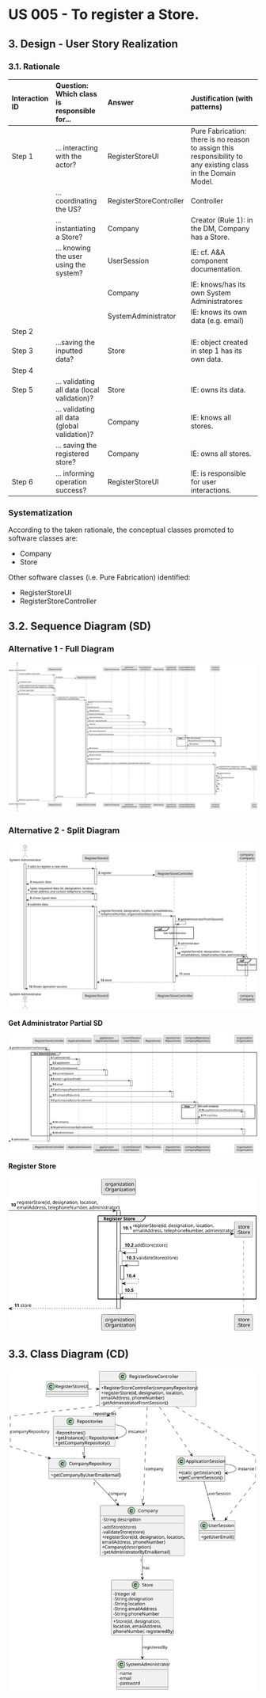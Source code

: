 # US 005 - To register a Store.

## 3. Design - User Story Realization 

### 3.1. Rationale

| Interaction ID | Question: Which class is responsible for...   | Answer                  | Justification (with patterns) |
|:---------------|:----------------------------------------------|:------------------------|:----------|
| Step 1  		     | 	... interacting with the actor?              | RegisterStoreUI         | Pure Fabrication: there is no reason to assign this responsibility to any existing class in the Domain Model.|
| 			  		        | 	... coordinating the US?                     | RegisterStoreController | Controller|
| 			  		        | 	... instantiating a Store?                   | Company                 | Creator (Rule 1): in the DM, Company has a Store. |
| 			  		        | ... knowing the user using the system?        | UserSession             | IE: cf. A&A component documentation. |
| 			  		        | 							                                       | Company                 | IE: knows/has its own System Administratores |
| 			  		        | 							                                       | SystemAdministrator     | IE: knows its own data (e.g. email) |            
| Step 2  		     | 			                                           |                         |           |
| Step 3         | ...saving the inputted data?                  | Store                   | IE: object created in step 1 has its own data. |
| Step 4         |                                               |                         |           |
| Step 5  		     | 	... validating all data (local validation)?  | Store                   | IE: owns its data. | 
| 			  		        | 	... validating all data (global validation)? | Company                 | IE: knows all stores. | 
| 			  		        | 	... saving the registered store?             | Company                 | IE: owns all stores. | 
| Step 6  		     | 	... informing operation success?             | RegisterStoreUI         | IE: is responsible for user interactions. | 

### Systematization ##

According to the taken rationale, the conceptual classes promoted to software classes are: 

 * Company
 * Store

Other software classes (i.e. Pure Fabrication) identified: 

 * RegisterStoreUI  
 * RegisterStoreController


## 3.2. Sequence Diagram (SD)

### Alternative 1 - Full Diagram


![Sequence Diagram - Full](svg/us005-sequence-diagram-full.svg)

### Alternative 2 - Split Diagram

![Sequence Diagram - split](svg/us005-sequence-diagram-split.svg)

**Get Administrator Partial SD**

![Sequence Diagram - Partial - Get Administrator](svg/us005-sequence-diagram-partial-get-administrator.svg)

**Register Store**

![Sequence Diagram - Partial - Register Store](svg/us005-sequence-diagram-partial-register-store.svg)

## 3.3. Class Diagram (CD)

![Class Diagram](svg/us005-class-diagram.svg)